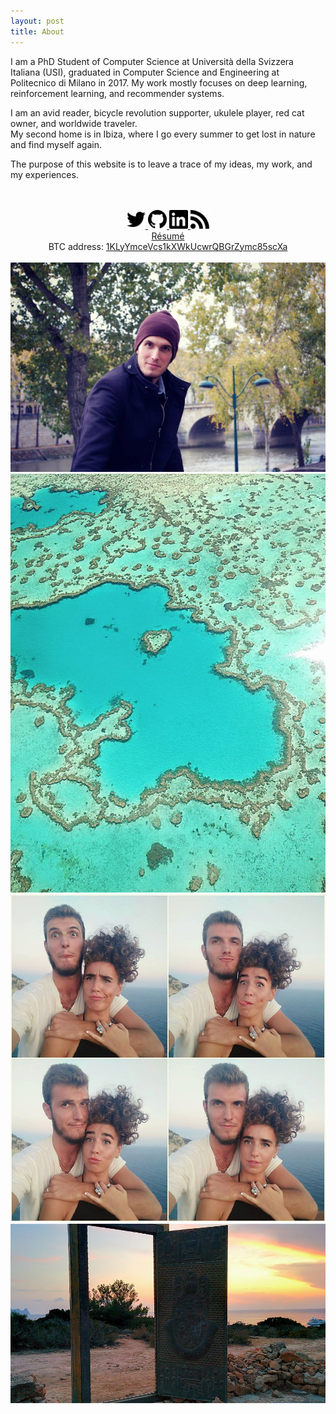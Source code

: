 ```yaml
---
layout: post
title: About
---
```


<p>
I am a PhD Student of Computer Science at Università della Svizzera Italiana 
(USI), graduated in Computer Science and Engineering at Politecnico di Milano in
 2017.
My work mostly focuses on deep learning, reinforcement learning, and recommender 
systems.
</p>

<p>
I am an avid reader, bicycle revolution supporter, ukulele player, red cat owner, 
and worldwide traveler. 
<br>
My second home is in Ibiza, where I go every summer to get lost in nature and find myself again.
</p>

<span>The purpose of this website is to leave a trace of my ideas, my work, and my experiences.</span>

<br>
<br>

<center>
    <span class='personal-social-media'>
        <a target="_blank" href="https://twitter.com/riceasphait">
            <img class="svg" src="/assets/icons/twitter.svg" width="30" height="30">
        </a>
        <a target="_blank" href="https://github.com/danielegrattarola">
            <img class="svg" src="/assets/icons/github.svg" width="30" height="30">
        </a>
        </a>
        <a target="_blank" href="https://linkedin.com/in/danielegrattarola">
            <img class="svg" src="/assets/icons/linkedin.svg" width="30" height="30">
        </a>
        <a target="_blank" href="/feed.xml">
            <img class="svg" src="/assets/icons/rss.svg" width="30" height="30">
        </a>
    </span>
    <br><a target="_blank" href="/files/Daniele_Grattarola_resume.pdf">Résumé</a>
    <br><span style='font-size: 14px;'>BTC address: <a href="bitcoin:1KLyYmceVcs1kXWkUcwrQBGrZymc85scXa">1KLyYmceVcs1kXWkUcwrQBGrZymc85scXa</a></span>
</center>

<br>

<center>
    <div class="photoset-grid-custom" data-layout="121">
        <img src="/images/about/1.jpg">
        <img src="/images/about/2.jpg">
        <img src="/images/about/3.jpg">
        <img src="/images/about/4.jpg">
    </div>
</center>


<!-- PHOTOSET GRID -->
<script src="/assets/js/jquery.photoset-grid.js"></script>

<script type="text/javascript">
    $('.photoset-grid-custom').photosetGrid({
        // Set the gutter between columns and rows
        gutter: '5px',
      
        // Wrap the images in links
        highresLinks: true,
      
        // Asign a common rel attribute
        rel: 'print-gallery',

        onInit: function(){},
        
        onComplete: function(){
            // Show the grid after it renders
            // $('.photoset-grid-custom').attr('style', '');
        }
    });
//    $(window).load(function() { resizePhotosetGrid(); });
</script>

<!-- SVG-->
<script type="text/javascript">
/*
 * Replace all SVG images with inline SVG
 */
jQuery('img.svg').each(function(){
    var $img = jQuery(this);
    var imgID = $img.attr('id');
    var imgClass = $img.attr('class');
    var imgURL = $img.attr('src');

    jQuery.get(imgURL, function(data) {
        // Get the SVG tag, ignore the rest
        var $svg = jQuery(data).find('svg');

        // Add replaced image's ID to the new SVG
        if(typeof imgID !== 'undefined') {
            $svg = $svg.attr('id', imgID);
        }
        // Add replaced image's classes to the new SVG
        if(typeof imgClass !== 'undefined') {
            $svg = $svg.attr('class', imgClass+' replaced-svg');
        }

        // Remove any invalid XML tags as per http://validator.w3.org
        $svg = $svg.removeAttr('xmlns:a');

        // Replace image with new SVG
        $img.replaceWith($svg);

    }, 'xml');

});

</script>
